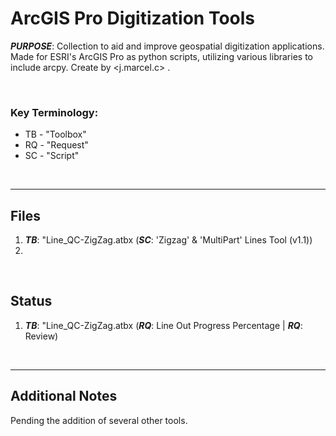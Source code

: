 # ArcGIS Pro Digitization Tools

***PURPOSE***: Collection to aid and improve geospatial digitization applications. Made for ESRI's ArcGIS Pro as python scripts, utilizing various libraries to include arcpy. Create by <j.marcel.c> .


&nbsp;
&nbsp;
&nbsp;

### Key Terminology:
*   TB - "Toolbox"
*   RQ - "Request"
*   SC - "Script"



&nbsp;
&nbsp;
&nbsp;

---
## Files

1.   ***TB***: "Line_QC-ZigZag.atbx  (***SC***: 'Zigzag' & 'MultiPart'  Lines Tool (v1.1))
2.   


&nbsp;
&nbsp;
&nbsp;
## Status

1. ***TB***: "Line_QC-ZigZag.atbx  (***RQ***: Line Out Progress Percentage | ***RQ***: Review)



&nbsp;
&nbsp;
&nbsp;

---
## Additional Notes

Pending the addition of several other tools.
